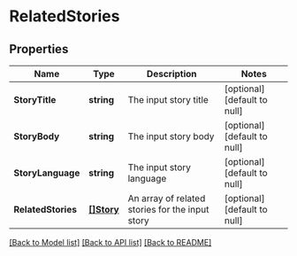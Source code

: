 # RelatedStories

## Properties
Name | Type | Description | Notes
------------ | ------------- | ------------- | -------------
**StoryTitle** | **string** | The input story title | [optional] [default to null]
**StoryBody** | **string** | The input story body | [optional] [default to null]
**StoryLanguage** | **string** | The input story language | [optional] [default to null]
**RelatedStories** | [**[]Story**](Story.md) | An array of related stories for the input story | [optional] [default to null]

[[Back to Model list]](../README.md#documentation-for-models) [[Back to API list]](../README.md#documentation-for-api-endpoints) [[Back to README]](../README.md)



